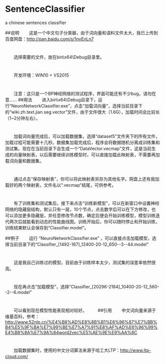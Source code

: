 # SentenceClassifier
a chinese sentences classifier

##说明
　　这是一个中文句子分类器，由于词向量和语料文件太大，我已上传到百度网盘：http://pan.baidu.com/s/1nvEnLn7
#
　　选择需要的文件，放在bin\x64\Debug目录里。
#
　　开发环境：WIN10 + VS2015
#
　　注意：这只是一个BP神经网络的测试程序，界面可能还有不少bug，请勿在意……
##用法
　　进入bin\x64\Debug目录下，运行“NeuroNetworkClassifier.exe”，点击“加载词向量”，选择当前目录下的“wiki.zh.text.jian.seg.vector”文件，由于文件很大（1.6G），加载时间会比较长（1~2分钟左右）。
#
　　加载词向量完成后，可以加载数据集，选择“dataset5”文件夹下的所有文件，加载过程可能需要十几秒。数据集加载完成后，程序会将数据随机分离成训练集和测试集。现在在当前目录下会生成一个“DataVector.vecmap”文件，这是当前生成的向量映射表，以后需要继续训练模型时，可以直接加载此映射表，不需要再加载词向量和数据集。
#
　　通过点击“保存映射表”，你可以将此映射表另存为其他名字。网盘上还有我加载好的两个映射表，文件名以“.vecmap”结尾，可供参考。
#
　　有了训练集和测试集后，接下来点击“训练新模型”，可以在新窗口中设置神经网络的隐藏层结构，默认只有一层，10个节点，点击数字后可以在下方修改，也可以添加更多隐藏层，并任意修改节点数，确定后便会开始训练模型，模型训练迭代两次后就能看到动态的性能曲线图。训练开始后，你可以随时停止和开始训练，训练结果默认会保存到“Classifier.model”。

##例子
　　运行 “NeuroNetworkClassifier.exe” ，可以直接点击加载模型，选择当前目录下的“Classifier_[1492-167]_12400-20-12_650--3--44.model” 
#
　　这是我自己训练过的模型。目前由于训练样本太少，测试集的误差率依然很高。
#
　　现在再点击“加载模型”，选择“Classifier_[20296-2184]_10400-20-12_560--2--6.model” 
#
　　可以看到现在模型性能表现相对较好。
　　
##引用
　　中文词向量来源于维基百科，参考：http://www.52nlp.cn/%E4%B8%AD%E8%8B%B1%E6%96%87%E7%BB%B4%E5%9F%BA%E7%99%BE%E7%A7%91%E8%AF%AD%E6%96%99%E4%B8%8A%E7%9A%84word2vec%E5%AE%9E%E9%AA%8C
#
　　加载数据集时，使用的中文分词算法来源于哈工大LTP：http://www.ltp-cloud.com/
　　
